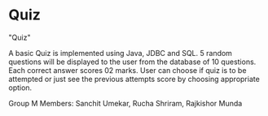 # Quiz

"Quiz"
  
 A basic Quiz is implemented using Java, JDBC and SQL. 5 random questions will be displayed to the user from the database of 10 questions. Each correct answer scores 02 marks. User can choose if quiz is to be attempted or just see the previous attempts score by choosing appropriate option.

Group M Members:
Sanchit Umekar,
Rucha Shriram,
Rajkishor Munda
